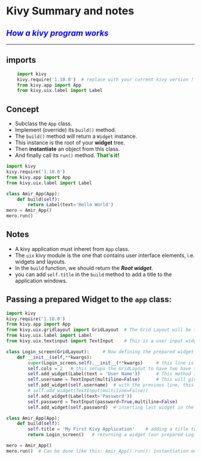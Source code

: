 # Kivy Summary and notes

<span style=color:blue> 

## ***How a kivy program works***
</span>

-------------

## imports

```python
    import kivy
    kivy.require('1.10.0')  # replace with your current kivy version !
    from kivy.app import App
    from kivy.uix.label import Label

```
## Concept
* Subclass the `App` class.
* Implement (override) its `build()` method.
* The `build()` method will return a `Widget` instance.
* This instance is the root of your **widget** tree.
* Then **instantiate** an object from this class.
* And finally call its `run()` method.
<span style=color:green>**That's it!** </span>

```python
import kivy
kivy.require('1.10.0')
from kivy.app import App
from kivy.uix.label import Label

class Amir_App(App):
    def build(self):
        return Label(text='Hello World')
mero = Amir_App()
mero.run()
```

## Notes

* A kivy application must inheret from `App` class.
* The `uix` kivy module is the one that contains user interface elements, i.e. widgets and layouts.
* In the `build` function, we should return the ***Root widget***.
* you can add `self.title` in the `build` method to add a title to the application windows.

## Passing a prepared Widget to the `app` class:

```python
import kivy
kivy.require('1.10.0')
from kivy.app import App
from kivy.uix.gridlayout import GridLayout  # The Grid Layout will be the container of the prepared widget
from kivy.uix.label import Label
from kivy.uix.textinput import TextInput    # This is a user input widget

class Login_screen(GridLayout):     # Now defining the prepared widget
    def __init__(self,**kwargs):
        super(Login_screen,self).__init__(**kwargs)     # this line is mandatory or the app won't work, this is related to the base class
        self.cols = 2   # this setups the GridLayout to have two have two columns, the other widgets will be inserted in those columns
        self.add_widget(Label(text = 'User Name'))      # This method inserts a Label widget in the first row of the first column
        self.username = TextInput(multiline=False)      # This will give our Login_screen class an attribute called username
        self.add_widget(self.username)  # with the previous line, this can e done in only one line: 
        # self.add_widget(TextInput(multiline=False))
        self.add_widget(Label(text='Password')) 
        self.password = TextInput(password=True,multiline=False)
        self.add_widget(self.password)  # inserting last widget in the second row in the second column

class Amir_App(App):
    def build(self):
        self.title = 'My First Kivy Application'    # adding a title to the window
        return Login_screen()   # returning a widget (our prepared Login_screen widget)

mero = Amir_App()
mero.run()  # Can be done like this: Amir_App().run(): instantiation on the fly and calling run method immediately
```

